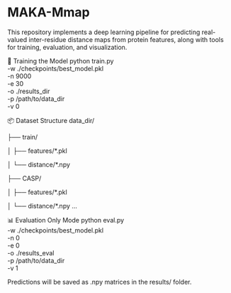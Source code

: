 # MAKA-Mmap
This repository implements a deep learning pipeline for predicting real-valued inter-residue distance maps from protein features, along with tools for training, evaluation, and visualization.

🚀 Training the Model
python train.py \
  -w ./checkpoints/best_model.pkl \
  -n 9000 \
  -e 30 \
  -o ./results_dir \
  -p /path/to/data_dir \
  -v 0

📦 Dataset Structure
data_dir/

├── train/

│   ├── features/*.pkl

│   └── distance/*.npy

├── CASP/

│   ├── features/*.pkl

│   └── distance/*.npy
...

📊 Evaluation Only Mode
python eval.py \
  -w ./checkpoints/best_model.pkl \
  -n 0 \
  -e 0 \
  -o ./results_eval \
  -p /path/to/data_dir \
  -v 1

Predictions will be saved as .npy matrices in the results/ folder.
